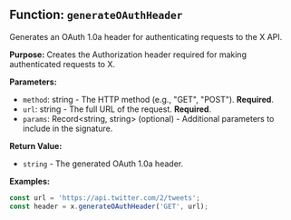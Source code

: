 ## Function: `generateOAuthHeader`

Generates an OAuth 1.0a header for authenticating requests to the X API.

**Purpose:**
Creates the Authorization header required for making authenticated requests to X.

**Parameters:**
- `method`: string - The HTTP method (e.g., "GET", "POST"). **Required**.
- `url`: string - The full URL of the request. **Required**.
- `params`: Record<string, string> (optional) - Additional parameters to include in the signature.

**Return Value:**
- `string` - The generated OAuth 1.0a header.

**Examples:**
```typescript
const url = 'https://api.twitter.com/2/tweets';
const header = x.generateOAuthHeader('GET', url);
```
